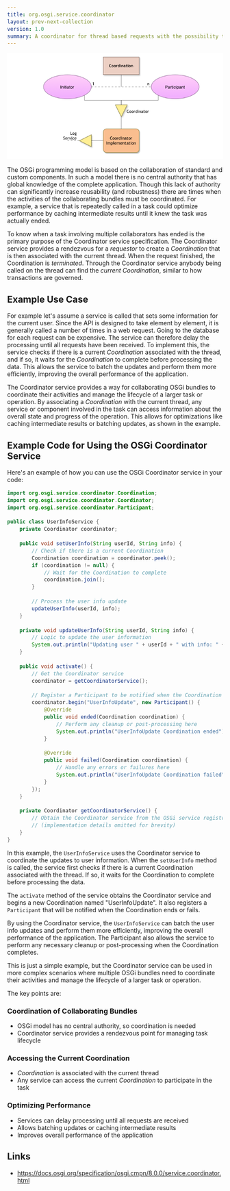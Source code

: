 ```yaml
---
title: org.osgi.service.coordinator
layout: prev-next-collection
version: 1.0
summary: A coordinator for thread based requests with the possibility to get a callback at the end of a request. 
---
```


![Coordinator Collaboration Diagram](/img/services/org.osgi.service.coordinator.overview.png)

The OSGi programming model is based on the collaboration of standard and custom components. In such a model there is no central authority that has global knowledge of the complete application. Though this lack of authority can significantly increase reusability (and robustness) there are times when the activities of the collaborating bundles must be coordinated. For example, a service that is repeatedly called in a task could optimize performance by caching intermediate results until it knew the task was actually ended.

To know when a task involving multiple collaborators has ended is the primary purpose of the Coordinator service specification. The Coordinator service provides a rendezvous for a _requestor_ to create a _Coordination_ that is then associated with the current thread. When the request finished, the Coordination is _terminated_. Through the Coordinator service anybody being called on the thread can find the _current Coordination_, similar to how transactions are governed.

## Example Use Case

For example let's assume a service is called that sets some information for the current user. Since the API is designed to take element by element, it is generally called a number of times in a web request. Going to the database for each request can be expensive. The service can therefore delay the processing until all requests have been received. 
To implement this, the service checks if there is a current _Coordination_ associated with the thread, and if so, it waits for the _Coordination_ to complete before processing the data. This allows the service to batch the updates and perform them more efficiently, improving the overall performance of the application.

The Coordinator service provides a way for collaborating OSGi bundles to coordinate their activities and manage the lifecycle of a larger task or operation. By associating a _Coordination_ with the current thread, any service or component involved in the task can access information about the overall state and progress of the operation. This allows for optimizations like caching intermediate results or batching updates, as shown in the example.

## Example Code for Using the OSGi Coordinator Service

Here's an example of how you can use the OSGi Coordinator service in your code:

```java
import org.osgi.service.coordinator.Coordination;
import org.osgi.service.coordinator.Coordinator;
import org.osgi.service.coordinator.Participant;

public class UserInfoService {
    private Coordinator coordinator;

    public void setUserInfo(String userId, String info) {
        // Check if there is a current Coordination
        Coordination coordination = coordinator.peek();
        if (coordination != null) {
            // Wait for the Coordination to complete
            coordination.join();
        }

        // Process the user info update
        updateUserInfo(userId, info);
    }

    private void updateUserInfo(String userId, String info) {
        // Logic to update the user information
        System.out.println("Updating user " + userId + " with info: " + info);
    }

    public void activate() {
        // Get the Coordinator service
        coordinator = getCoordinatorService();

        // Register a Participant to be notified when the Coordination completes
        coordinator.begin("UserInfoUpdate", new Participant() {
            @Override
            public void ended(Coordination coordination) {
                // Perform any cleanup or post-processing here
                System.out.println("UserInfoUpdate Coordination ended");
            }

            @Override
            public void failed(Coordination coordination) {
                // Handle any errors or failures here
                System.out.println("UserInfoUpdate Coordination failed");
            }
        });
    }

    private Coordinator getCoordinatorService() {
        // Obtain the Coordinator service from the OSGi service registry
        // (implementation details omitted for brevity)
    }
}
```

In this example, the `UserInfoService` uses the Coordinator service to coordinate the updates to user information. When the `setUserInfo` method is called, the service first checks if there is a current Coordination associated with the thread. If so, it waits for the Coordination to complete before processing the data.

The `activate` method of the service obtains the Coordinator service and begins a new Coordination named "UserInfoUpdate". It also registers a `Participant` that will be notified when the Coordination ends or fails.

By using the Coordinator service, the `UserInfoService` can batch the user info updates and perform them more efficiently, improving the overall performance of the application. The Participant also allows the service to perform any necessary cleanup or post-processing when the Coordination completes.

This is just a simple example, but the Coordinator service can be used in more complex scenarios where multiple OSGi bundles need to coordinate their activities and manage the lifecycle of a larger task or operation.


The key points are:

### Coordination of Collaborating Bundles
- OSGi model has no central authority, so coordination is needed
- Coordinator service provides a rendezvous point for managing task lifecycle

### Accessing the Current Coordination
- _Coordination_ is associated with the current thread
- Any service can access the current _Coordination_ to participate in the task

### Optimizing Performance
- Services can delay processing until all requests are received
- Allows batching updates or caching intermediate results
- Improves overall performance of the application


## Links

- <https://docs.osgi.org/specification/osgi.cmpn/8.0.0/service.coordinator.html>